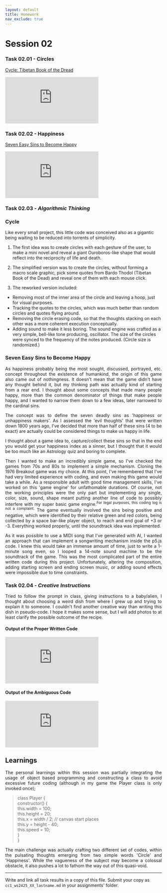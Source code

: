 ```yaml
---
layout: default
title: Homework
nav_exclude: true
---
```



# Session 02

### Task 02.01 - Circles

[Cycle: Tibetan Book of the Dread](https://editor.p5js.org/irugaru/sketches/3NjUcPLrj)

![SevenSins](https://owncloud.gwdg.de/index.php/apps/files_sharing/ajax/publicpreview.php?x=1920&y=618&a=true&file=Cycle.png&t=2JjV9WmFjrpyf7O&scalingup=0)

### Task 02.02 - Happiness
[Seven Easy Sins to Become Happy](https://editor.p5js.org/irugaru/sketches/E1HVGQcM9)

![SevenSins](https://owncloud.gwdg.de/index.php/apps/files_sharing/ajax/publicpreview.php?x=1920&y=584&a=true&file=SevenSins.png&t=7HtIJK2GYSbGwQe&scalingup=0)

### Task 02.03 - *Algorithmic Thinking*

### Cycle

Like every small project, this little code was conceived also as a gigantic being waiting to be reduced into torrents of simplicity.  

1. The first idea was to create circles with each gesture of the user, to make a mini novel and reveal a giant Ouroboros-like shape that would reflect into the reciprocity of life and death.  

2. The simplified version was to create the circles, without forming a macro scale graphic, pick some quotes from Bardo Thodol (Tibetan Book of the Dead) and reveal one of them with each mouse click.  

3. The reworked version included:  
- Removing most of the inner area of the circle and leaving a hoop, just for visual purposes.
- Tracking the quotes to the circles, which was much better than random circles and quotes flying around.
- Removing the circle erasing code, so that the thoughts stacking on each other was a more coherent execution conceptually.
- Adding sound to make it less boring. The sound engine was crafted as a very simple, bell-like tone producing, oscillator. The size of the circles were synced to the frequency of the notes produced. (Circle size is randomized.)

### Seven Easy Sins to Become Happy
<p align="justify">
As happiness probably being the most sought, discussed, portrayed, etc. concept throughout the existence of humankind, the origin of this game also came out of nothingness.  
It doesn't mean that the game didn't have any thought behind it, but my thinking path was actually kind of starting from a rear end. I thought about some concepts that made many people happy, more than the common denominator of things that make people happy, and I wanted to narrow them down to a few ideas, later narrowed to the cardinal sins.</p>
<p align="justify">
The concept was to define the seven deadly sins as 'happiness or unhappiness makers'. As I assessed the 'evil thoughts' that were written down 1800 years ago, I've decided that more than half of these sins (4 to be exact) are actually could be considered things to make us happy in life.</p>

<p align="justify">
I thought about a game idea to, capture/collect these sins so that in the end you would get your happiness index as a sinner, but I thought that it would be too much like an Astrology quiz and boring to complete.
</p>

<p align="justify">
Then I wanted to make an incredibly simple game, so I've checked the games from 70s and 80s to implement a simple mechanism. Cloning the 1976 Breakout game was my choice. At this point, I've remembered that I've had very limited experience with coding, and even making this game would take a while. As a responsible adult with good time management skills, I've worked on this 'game engine' for unfathomable durations. Of course, not the working principles were the only part but implementing any single, color, size, sound, shape meant putting another line of code to possibly interfere with my super basic game engine.<sup>For legal purposes, this coding log is not a complaint.</sup>  
The game eventually involved the sins being positive and negative, which were identified by their relative green and red colors, being collected by a space bar-like player object, to reach and end goal of +3 or -3. Everything worked properly, until the soundtrack idea was implemented.  </p>

<p align="justify">
As it was possible to use a MIDI song that I've generated with AI, I wanted an approach that can implement a songwriting mechanism inside the p5.js code. I knew this would take an immense amount of time, just to write a 1-minute song even, so I looped a 14-note sound machine to be the soundtrack of the game. This was the most complicated part of the entire written code during this project. Unfortunately, altering the composition, adding starting screen and ending screen music, or adding sound effects were impossible due to time constraints.</p>


### Task 02.04 - *Creative Instructions*

<p align="justify">
Tried to follow the prompt in class, giving instructions to a baby/alien, I thought about choosing a weird dish from where I grew up and trying to explain it to someone. I couldn't find another creative way than writing this dish in pseudo-code. I hope it makes some sense, but I will add photos to at least clarify the possible outcome of the recipe.</p>

#### Output of the Proper Written Code
![SevenSins](https://owncloud.gwdg.de/index.php/apps/files_sharing/ajax/publicpreview.php?x=1920&y=618&a=true&file=PilavSuccess.jpg&t=7SkvXxue3fx6iWJ&scalingup=0)

#### Output of the Ambiguous Code
![SevenSins](https://owncloud.gwdg.de/index.php/apps/files_sharing/ajax/publicpreview.php?x=1920&y=584&a=true&file=PilavFail.jpeg&t=qFnDVD50LRIBFhs&scalingup=0)



## Learnings

<p align="justify">
The personal learnings within this session was partially integrating the usage of object based programming and constructing a class to avoid excessive future coding (although in my game the Player class is only invoked once);</p>

> class Player {  
  constructor() {  
    this.width = 100;  
    this.height = 20;  
    this.x = width / 2; // canvas start places  
    this.y = height - 40;  
    this.speed = 10;  
  }  
  }  

<p align="justify">
The main challenge was actually crafting two different set of codes, within the pulsating thoughts emerging from two simple words 'Circle' and 'Happiness'. While the vagueness of the subject may become a colossal obstacle, it also pushes a lot to fathom the way out of this quasi-void.
</p>

---

Write and link all task results in a copy of this file. Submit your copy as `cc1_ws2425_XX_lastname.md` in your assignments' folder.
